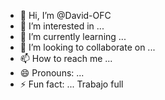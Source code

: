 - 👋 Hi, I’m @David-OFC
- 👀 I’m interested in ...
- 🌱 I’m currently learning ...
- 💞️ I’m looking to collaborate on ...
- 📫 How to reach me ...
- 😄 Pronouns: ...
- ⚡ Fun fact: ...
Trabajo full
<!---
David-OFC/David-OFC is a ✨ special ✨ repository because its `README.md` (this file) appears on your GitHub profile.
You can click the Preview link to take a look at your changes.
--->
